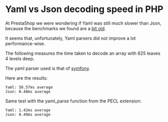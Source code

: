 # Yaml vs Json decoding speed in PHP

At PrestaShop we were wondering if Yaml was still much slower than Json, because the benchmarks we found are a [bit old](http://www.pauldix.net/2008/08/serializing-dat.html).

It seems that, unfortunately, Yaml parsers did not improve a lot performance-wise.

The following measures the time taken to decode an array with 625 leaves 4 levels deep.

The yaml parser used is that of [symfony](http://symfony.com/doc/current/components/yaml/introduction.html).

Here are the results:

```
Yaml: 58.57ms average
Json: 0.48ms average
```

Same test with the yaml_parse function from the PECL extension:

```
Yaml: 1.42ms average
Json: 0.49ms average
```
